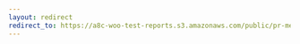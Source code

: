 ```yaml
---
layout: redirect
redirect_to: https://a8c-woo-test-reports.s3.amazonaws.com/public/pr-merge/43005/api/index.html
---
```

